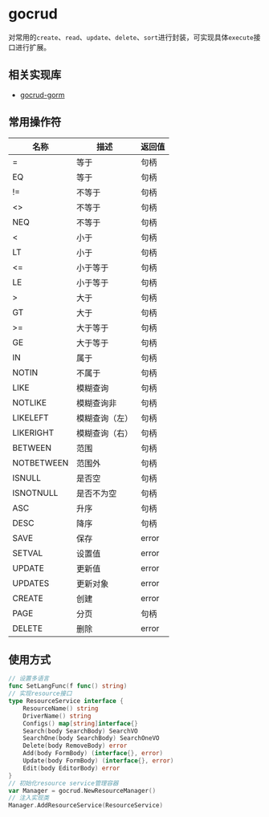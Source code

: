 # gocrud

对常用的`create`、`read`、`update`、`delete`、`sort`进行封装，可实现具体`execute`接口进行扩展。

## 相关实现库

- [gocrud-gorm](https://github.com/kordar/gocrud-gorm)

## 常用操作符

| 名称   | 描述      | 返回值   |
|------|---------|-------|
| =    | 等于      | 句柄    |
| EQ   | 等于      | 句柄    |
| !=   | 不等于     | 句柄    |
| <>   | 不等于     | 句柄    |
| NEQ  | 不等于     | 句柄    |
| <    | 小于      | 句柄    |
| LT   | 小于      | 句柄    |
| <=   | 小于等于    | 句柄    |
| LE   | 小于等于    | 句柄    |
| &gt; | 大于      | 句柄    |
| GT   | 大于      | 句柄    |
| &gt;=   | 大于等于    | 句柄    |
| GE   | 大于等于    | 句柄    |
| IN   | 属于      | 句柄    |
| NOTIN   | 不属于     | 句柄    |
| LIKE   | 模糊查询    | 句柄    |
| NOTLIKE   | 模糊查询非   | 句柄    |
| LIKELEFT   | 模糊查询（左） | 句柄    |
| LIKERIGHT   | 模糊查询（右） | 句柄    |
| BETWEEN   | 范围      | 句柄    |
| NOTBETWEEN   | 范围外     | 句柄    |
| ISNULL   | 是否空     | 句柄    |
| ISNOTNULL   | 是否不为空   | 句柄    |
| ASC   | 升序      | 句柄    |
| DESC   | 降序      | 句柄    |
| SAVE   | 保存      | error |
| SETVAL   | 设置值     | error |
| UPDATE   | 更新值     | error |
| UPDATES   | 更新对象    | error |
| CREATE   | 创建      | error |
| PAGE   | 分页      | 句柄    |
| DELETE   | 删除      | error |

## 使用方式

```go
// 设置多语言
func SetLangFunc(f func() string)
// 实现resource接口
type ResourceService interface {
    ResourceName() string
    DriverName() string
    Configs() map[string]interface{}
    Search(body SearchBody) SearchVO
    SearchOne(body SearchBody) SearchOneVO
    Delete(body RemoveBody) error
    Add(body FormBody) (interface{}, error)
    Update(body FormBody) (interface{}, error)
    Edit(body EditorBody) error
}
// 初始化resource service管理容器
var Manager = gocrud.NewResourceManager()
// 注入实现类
Manager.AddResourceService(ResourceService)
```
